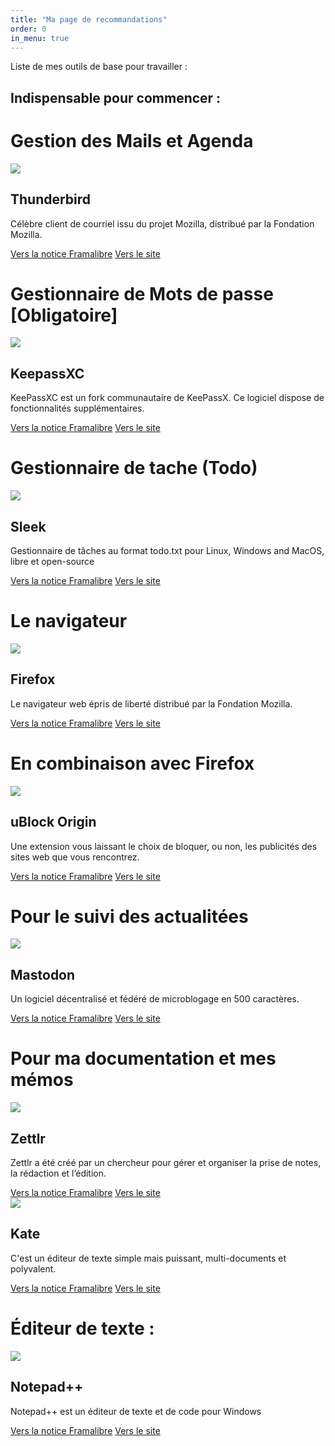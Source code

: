 ```yaml
---
title: "Ma page de recommandations"
order: 0
in_menu: true
---
```

Liste de mes outils de base pour travailler : 

## Indispensable pour commencer : 

# Gestion des Mails et Agenda

  <article class="framalibre-notice">
    <div>
      <img src="https://framalibre.org/images/logo/Thunderbird.png">
    </div>
    <div>
      <h2>Thunderbird</h2>
      <p>Célèbre client de courriel issu du projet Mozilla, distribué par la Fondation Mozilla.</p>
      <div>
        <a href="https://framalibre.org/notices/thunderbird.html">Vers la notice Framalibre</a>
        <a href="https://www.thunderbird.net/fr/">Vers le site</a>
      </div>
    </div>
  </article>



# Gestionnaire de Mots de passe [Obligatoire]


  <article class="framalibre-notice">
    <div>
      <img src="https://framalibre.org/images/logo/KeepassXC.png">
    </div>
    <div>
      <h2>KeepassXC</h2>
      <p>KeePassXC est un fork communautaire de KeePassX. Ce logiciel dispose de fonctionnalités supplémentaires.</p>
      <div>
        <a href="https://framalibre.org/notices/keepassxc.html">Vers la notice Framalibre</a>
        <a href="https://keepassxc.org/">Vers le site</a>
      </div>
    </div>
  </article>


# Gestionnaire de tache (Todo)


  <article class="framalibre-notice">
    <div>
      <img src="https://framalibre.org/images/logo/Sleek.png">
    </div>
    <div>
      <h2>Sleek</h2>
      <p>Gestionnaire de tâches au format todo.txt pour Linux, Windows and MacOS, libre et open-source</p>
      <div>
        <a href="https://framalibre.org/notices/sleek.html">Vers la notice Framalibre</a>
        <a href="https://github.com/ransome1/sleek">Vers le site</a>
      </div>
    </div>
  </article>


# Le navigateur 

  <article class="framalibre-notice">
    <div>
      <img src="https://framalibre.org/images/logo/Firefox.png">
    </div>
    <div>
      <h2>Firefox</h2>
      <p>Le navigateur web épris de liberté distribué par la Fondation Mozilla.</p>
      <div>
        <a href="https://framalibre.org/notices/firefox.html">Vers la notice Framalibre</a>
        <a href="https://www.mozilla.org/fr/firefox/">Vers le site</a>
      </div>
    </div>
  </article>

# En combinaison avec Firefox

  <article class="framalibre-notice">
    <div>
      <img src="https://framalibre.org/images/logo/uBlock%20Origin.png">
    </div>
    <div>
      <h2>uBlock Origin</h2>
      <p>Une extension vous laissant le choix de bloquer, ou non, les publicités des sites web que vous rencontrez.</p>
      <div>
        <a href="https://framalibre.org/notices/ublock-origin.html">Vers la notice Framalibre</a>
        <a href="https://github.com/gorhill/uBlock">Vers le site</a>
      </div>
    </div>
  </article>



# Pour le suivi des actualitées 

  <article class="framalibre-notice">
    <div>
      <img src="https://framalibre.org/images/logo/Mastodon.png">
    </div>
    <div>
      <h2>Mastodon</h2>
      <p>Un logiciel décentralisé et fédéré de microblogage en 500 caractères.</p>
      <div>
        <a href="https://framalibre.org/notices/mastodon.html">Vers la notice Framalibre</a>
        <a href="https://joinmastodon.org/">Vers le site</a>
      </div>
    </div>
  </article> 

# Pour ma documentation et mes mémos

  <article class="framalibre-notice">
    <div>
      <img src="https://framalibre.org/images/logo/Zettlr.png">
    </div>
    <div>
      <h2>Zettlr</h2>
      <p>Zettlr a été créé par un chercheur pour gérer et organiser la prise de notes, la rédaction et l’édition.</p>
      <div>
        <a href="https://framalibre.org/notices/zettlr.html">Vers la notice Framalibre</a>
        <a href="https://www.zettlr.com/">Vers le site</a>
      </div>
    </div>
  </article> 


  <article class="framalibre-notice">
    <div>
      <img src="https://framalibre.org/images/logo/Kate.png">
    </div>
    <div>
      <h2>Kate</h2>
      <p>C'est un éditeur de texte simple mais puissant, multi-documents et polyvalent.</p>
      <div>
        <a href="https://framalibre.org/notices/kate.html">Vers la notice Framalibre</a>
        <a href="https://kate-editor.org/">Vers le site</a>
      </div>
    </div>
  </article>


# Éditeur de texte : 

  <article class="framalibre-notice">
    <div>
      <img src="https://framalibre.org/images/logo/Notepad++.png">
    </div>
    <div>
      <h2>Notepad++</h2>
      <p>Notepad++ est un éditeur de texte et de code pour Windows</p>
      <div>
        <a href="https://framalibre.org/notices/notepad.html">Vers la notice Framalibre</a>
        <a href="https://notepad-plus-plus.org">Vers le site</a>
      </div>
    </div>
  </article> 